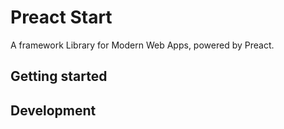 # Preact Start

A framework Library for Modern Web Apps, powered by Preact.

## Getting started

## Development
